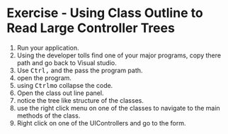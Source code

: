 ﻿# Exercise - Using Class Outline to Read Large Controller Trees
1. Run your application.  
2. Using the developer tolls find one of your major programs, copy there path and go back to Visual studio.
3. Use <kbd>Ctrl</kbd><kbd>,</kbd> and the pass the program path.
4. open the program.
5. using  <kbd>Ctrl</kbd><kbd>m</kbd><kbd>o</kbd> collapse the code.
6. Open the class out line panel.
7. notice the tree like structure of the classes.
8. use the right click menu on one of the classes to navigate to the main methods of the class.
9. Right click on one of the UIControllers and go to the form.
